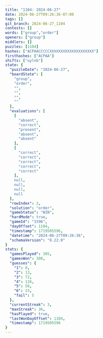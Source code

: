 ```yaml
---
title: "1104: 2024-06-27"
date: 2024-06-27T09:26:36-07:00
tags: []
git_branch: 2024-06-27_1104
contests: []
words: ["group","order"]
openers: ["group"]
middlers: []
puzzles: [1104]
hashes: ["ACPAACCCCCXXXXXXXXXXXXXXXXXXXX"]
firsthashes: ["ACPAA"]
shifts: ["uylnb"]
state: {
  "puzzleDate": "2024-06-27",
  "boardState": [
    "group",
    "order",
    "",
    "",
    "",
    ""
  ],
  "evaluations": [
    [
      "absent",
      "correct",
      "present",
      "absent",
      "absent"
    ],
    [
      "correct",
      "correct",
      "correct",
      "correct",
      "correct"
    ],
    null,
    null,
    null,
    null
  ],
  "rowIndex": 2,
  "solution": "order",
  "gameStatus": "WIN",
  "hardMode": true,
  "gameId": "1596",
  "dayOffset": 1104,
  "timestamp": 1719505596,
  "datetime": "2024-06-27T09:26:36",
  "schemaVersion": "0.22.0"
}
stats: {
  "gamesPlayed": 305,
  "gamesWon": 300,
  "guesses": {
    "1": 0,
    "2": 13,
    "3": 72,
    "4": 126,
    "5": 56,
    "6": 33,
    "fail": 5
  },
  "currentStreak": 3,
  "maxStreak": 36,
  "hasPlayed": true,
  "lastWonDayOffset": 1104,
  "timestamp": 1719505596
}
---
```

<!-- more -->
